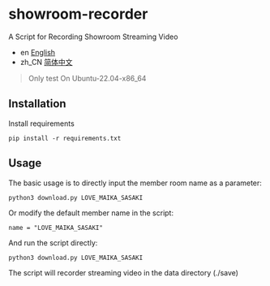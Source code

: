 # showroom-recorder
A Script for Recording Showroom Streaming Video

- en [English](README.md)
- zh_CN [简体中文](README.zh_CN.md)

> Only test On Ubuntu-22.04-x86_64

## Installation

Install requirements

```
pip install -r requirements.txt
```

## Usage

The basic usage is to directly input the member room name as a parameter:

```
python3 download.py LOVE_MAIKA_SASAKI
```

Or modify the default member name in the script:

```
name = "LOVE_MAIKA_SASAKI"
```
And run the script directly:

```
python3 download.py LOVE_MAIKA_SASAKI
```

The script will recorder streaming video in the data directory (./save) 
